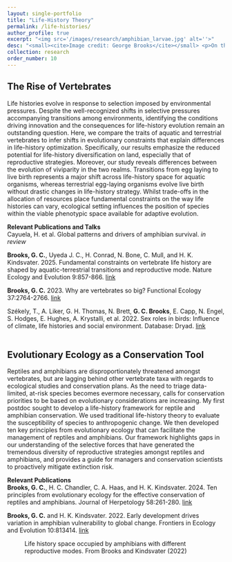 ```yaml
---
layout: single-portfolio
title: "Life-History Theory"
permalink: /life-histories/
author_profile: true
excerpt: "<img src='/images/research/amphibian_larvae.jpg' alt=''>"
desc: "<small><cite>Image credit: George Brooks</cite></small> <p>On the evolution of diversity across deep time</p>"
collection: research
order_number: 10
---
```


## The Rise of Vertebrates
Life histories evolve in response to selection imposed by environmental pressures. Despite the well-recognized shifts in selective pressures accompanying transitions among environments, identifying the conditions driving innovation and the consequences for life-history evolution remain an outstanding question. Here, we compare the traits of aquatic and terrestrial vertebrates to infer shifts in evolutionary constraints that explain differences in life-history optimization. Specifically, our results emphasize the reduced potential for life-history diversification on land, especially that of reproductive strategies. Moreover, our study reveals differences between the evolution of viviparity in the two realms. Transitions from egg laying to live birth represents a major shift across life-history space for aquatic organisms, whereas terrestrial egg-laying organisms evolve live birth without drastic changes in life-history strategy. Whilst trade-offs in the allocation of resources place fundamental constraints on the way life histories can vary, ecological setting influences the position of species within the viable phenotypic space available for adaptive evolution. 

**Relevant Publications and Talks**\
Cayuela, H. et al. Global patterns and drivers of amphibian survival. _in review_

**Brooks, G. C.**, Uyeda J. C., H. Conrad, N. Bone, C. Mull, and H. K. Kindsvater. 2025. Fundamental constraints on vertebrate life history are shaped by aquatic-terrestrial transitions and reproductive mode. Nature Ecology and Evolution 9:857-866. [link](https://doi.org/10.1038/s41559-025-02663-1)

**Brooks, G. C.** 2023. Why are vertebrates so big? Functional Ecology 37:2764-2766. [link](https://dx.doi.org/10.1111/1365-2435.14433)

Székely, T., A. Liker, G. H. Thomas, N. Brett, **G. C. Brooks**, E. Capp, N. Engel, S. Hodges, E. Hughes, A. Krystalli, et al. 2022. Sex roles in birds: Influence of climate, life histories and social environment. Database: Dryad. [link](https://doi.org/10.5061/dryad.1zcrjdftg)
</br>
</br>

## Evolutionary Ecology as a Conservation Tool
Reptiles and amphibians are disproportionately threatened amongst vertebrates, but are lagging behind other vertebrate taxa with regards to ecological studies and conservation plans. As the need to triage data-limited, at-risk species becomes evermore necessary, calls for conservation priorities to be based on evolutionary considerations are increasing. My first postdoc sought to develop a life-history framework for reptile and amphibian conservation. We used traditional life-history theory to evaluate the susceptibility of species to anthropogenic change. We then developed ten key principles from evolutionary ecology that can facilitate the management of reptiles and amphibians. Our framework highlights gaps in our understanding of the selective forces that have generated the tremendous diversity of reproductive strategies amongst reptiles and amphibians, and provides a guide for managers and conservation scientists to proactively mitigate extinction risk. 

**Relevant Publications**\
**Brooks, G. C.**, H. C. Chandler, C. A. Haas, and H. K. Kindsvater. 2024. Ten principles from evolutionary ecology for the effective conservation of reptiles and amphibians. Journal of Herpetology 58:261-280. [link](https://doi.org/10.1670/2330062)

**Brooks, G. C.** and H. K. Kindsvater. 2022. Early development drives variation in amphibian vulnerability to global change. Frontiers in Ecology and Evolution 10:813414. [link](https://doi.org/10.3389/fevo.2022.813414)

<figure>
  <img src="{{ site.url }}{{ site.baseurl }}/images/research/parity.jpg" alt="">
  <figcaption>Life history space occupied by amphibians with different reproductive modes. From Brooks and Kindsvater (2022)</figcaption>
</figure> 
